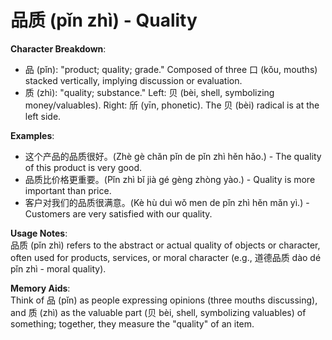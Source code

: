 # **品质 (pǐn zhì) - Quality**

**Character Breakdown**:  
- 品 (pǐn): "product; quality; grade." Composed of three 口 (kǒu, mouths) stacked vertically, implying discussion or evaluation.  
- 质 (zhì): "quality; substance." Left: 贝 (bèi, shell, symbolizing money/valuables). Right: 斦 (yīn, phonetic). The 贝 (bèi) radical is at the left side.

**Examples**:  
- 这个产品的品质很好。(Zhè gè chǎn pǐn de pǐn zhì hěn hǎo.) - The quality of this product is very good.  
- 品质比价格更重要。(Pǐn zhì bǐ jià gé gèng zhòng yào.) - Quality is more important than price.  
- 客户对我们的品质很满意。(Kè hù duì wǒ men de pǐn zhì hěn mǎn yì.) - Customers are very satisfied with our quality.

**Usage Notes**:  
品质 (pǐn zhì) refers to the abstract or actual quality of objects or character, often used for products, services, or moral character (e.g., 道德品质 dào dé pǐn zhì - moral quality).

**Memory Aids**:  
Think of 品 (pǐn) as people expressing opinions (three mouths discussing), and 质 (zhì) as the valuable part (贝 bèi, shell, symbolizing valuables) of something; together, they measure the "quality" of an item.